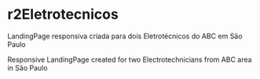 # r2Eletrotecnicos
LandingPage responsiva criada para dois Eletrotécnicos do ABC em São Paulo

Responsive LandingPage created for two Electrotechnicians from ABC area in São Paulo
